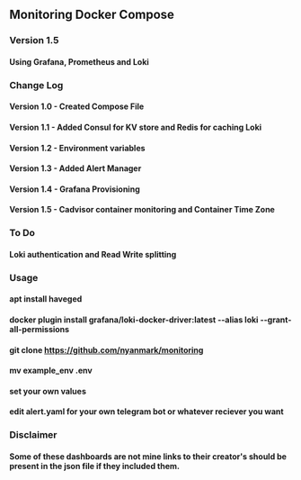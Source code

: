 ## Monitoring Docker Compose
### Version 1.5
#### Using Grafana, Prometheus and Loki

### Change Log
#### Version 1.0 - Created Compose File
#### Version 1.1 - Added Consul for KV store and Redis for caching Loki
#### Version 1.2 - Environment variables
#### Version 1.3 - Added Alert Manager
#### Version 1.4 - Grafana Provisioning
#### Version 1.5 - Cadvisor container monitoring and Container Time Zone

### To Do
#### Loki authentication and Read Write splitting

### Usage
#### apt install haveged
#### docker plugin install grafana/loki-docker-driver:latest --alias loki --grant-all-permissions
#### git clone https://github.com/nyanmark/monitoring
#### mv example_env .env
#### set your own values
#### edit alert.yaml for your own telegram bot or whatever reciever you want

### Disclaimer
#### Some of these dashboards are not mine links to their creator's should be present in the json file if they included them.